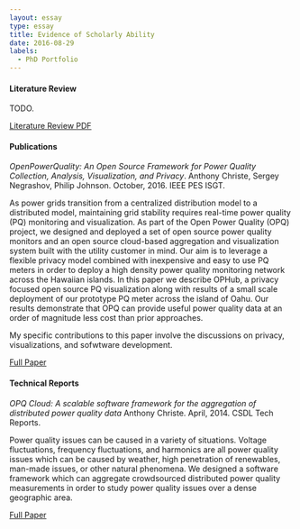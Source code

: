 ```yaml
---
layout: essay  
type: essay  
title: Evidence of Scholarly Ability  
date: 2016-08-29
labels:
  - PhD Portfolio
---
```

#### Literature Review
TODO.

[Literature Review PDF](https://github.com/anthonyjchriste/phd-lit-review/blob/master/litreview.pdf)

#### Publications
*OpenPowerQuality: An Open Source Framework for Power Quality Collection, Analysis, Visualization, and Privacy*.
Anthony Christe, Sergey Negrashov, Philip Johnson. 
October, 2016. IEEE PES ISGT.

As power grids transition from a centralized distribution model to a distributed model, maintaining grid stability 
requires real-time power quality (PQ) monitoring and visualization. As part of the Open Power Quality (OPQ) project, we 
designed and deployed a set of open source power quality monitors and an open source cloud-based aggregation and 
visualization system built with the utility customer in mind. Our aim is to leverage a flexible privacy model combined 
with inexpensive and easy to use PQ meters in order to deploy a high density power quality monitoring network across the
Hawaiian islands. In this paper we describe OPHub, a privacy focused open source PQ visualization along with results of 
a small scale deployment of our prototype PQ meter across the island of Oahu. Our results demonstrate that OPQ can 
provide useful power quality data at an order of magnitude less cost than prior approaches.

My specific contributions to this paper involve the discussions on privacy, visualizations, and sofwtware development.

[Full Paper]()

#### Technical Reports
*OPQ Cloud: A scalable software framework for the aggregation of distributed power quality data*
Anthony Christe.
April, 2014. CSDL Tech Reports.

Power quality issues can be caused in a variety of situations. Voltage fluctuations, frequency fluctuations, and 
harmonics are all power quality issues which can be caused by weather, high penetration of renewables, man-made issues, 
or other natural phenomena. We designed a software framework which can aggregate crowdsourced distributed power quality 
measurements in order to study power quality issues over a dense geographic area.

[Full Paper](https://github.com/csdl/techreports/raw/master/techreports/2014/14-04/14-04.pdf)
